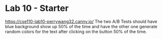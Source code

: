 # Lab 10 - Starter
https://cse110-lab10-perrywang32.canny.io/
The two A/B Tests should have blue background show up 50% of the time and have the other one generate random colors for the text after clicking on the button 50% of the time.
